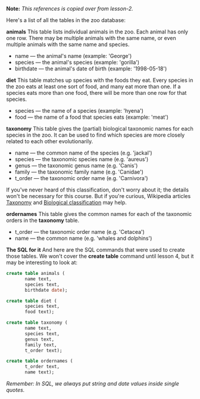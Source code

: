 **Note:** *This references is copied over from lesson-2.*

Here's a list of all the tables in the zoo database:

**animals**
This table lists individual animals in the zoo. Each animal has only one row. There may be multiple animals with the same name, or even multiple animals with the same name and species.

* name — the animal's name (example: 'George')
* species — the animal's species (example: 'gorilla')
* birthdate — the animal's date of birth (example: '1998-05-18') 

**diet**
This table matches up species with the foods they eat. Every species in the zoo eats at least one sort of food, and many eat more than one. If a species eats more than one food, there will be more than one row for that species.

* species — the name of a species (example: 'hyena')
* food — the name of a food that species eats (example: 'meat') 

**taxonomy**
This table gives the (partial) biological taxonomic names for each species in the zoo. It can be used to find which species are more closely related to each other evolutionarily.


* name — the common name of the species (e.g. 'jackal')
* species — the taxonomic species name (e.g. 'aureus')
* genus — the taxonomic genus name (e.g. 'Canis')
* family — the taxonomic family name (e.g. 'Canidae')
* t_order — the taxonomic order name (e.g. 'Carnivora') 

If you've never heard of this classification, don't worry about it; the details won't be necessary for this course. But if you're curious, Wikipedia articles [Taxonomy](http://en.wikipedia.org/wiki/Biological_classification) and [Biological classification](http://en.wikipedia.org/wiki/Biological_classification) may help. 

**ordernames**
This table gives the common names for each of the taxonomic orders in the **taxonomy** table.

* t_order — the taxonomic order name (e.g. 'Cetacea')
* name — the common name (e.g. 'whales and dolphins')

**The SQL for it**
And here are the SQL commands that were used to create those tables. We won't cover the **create table** command until lesson 4, but it may be interesting to look at:

```sql
create table animals (  
       name text,
       species text,
       birthdate date);

create table diet (
       species text,
       food text);  

create table taxonomy (
       name text,
       species text,
       genus text,
       family text,
       t_order text); 

create table ordernames (
       t_order text,
       name text);
```

*Remember: In SQL, we always put string and date values inside single quotes.*